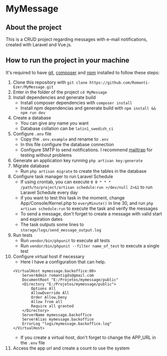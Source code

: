 # MyMessage

## About the project
This is a CRUD project regarding messages with e-mail notifications, created with Laravel and Vue.js.

## How to run the project in your machine
It's required to have [git](https://git-scm.com/downloads), [composer](https://getcomposer.org/download/) and [npm](https://nodejs.org/en/download/) installed to follow these steps:
1. Clone this repository with ```git clone https://github.com/Romanti-Ezer/MyMessage.git```
2. Enter in the folder of the project ```cd MyMessage```
3. Install dependencies and generate build
    * Install composer dependencies with ```composer install```
    * Install npm dependencias and generate build with ```npm install && npm run dev```
4. Create a database
    * You can give any name you want
    * Database collation can be ```latin1_swedish_ci```
5. Configure ```.env``` file
    * Copy the ```.env.example``` and rename to ```.env```
    * In this file configure the database connection
    * Configure SMTP to send notifications. I recommend [mailtrap](https://mailtrap.io/) for testing without problems
6. Generate an application key running ```php artisan key:generate```
7. Migrate database
    * Run ```php artisan migrate``` to create the tables in the database
8. Configure task manager to run Laravel Schedule
    * If using crontab, you can execute ```0 0 * * * /path/to/project/artisan schedule:run >/dev/null 2>&1``` to run Laravel Schedule every day
    * if you want to test this task in the moment, change App/Console/Kernel.php to ```everyMinute()``` in line 30, and run ```php artisan schedule:run``` to execute the task and verify the messages
    * To send a message, don't forget to create a message with valid start and expiration dates
    * The task outputs some lines to ```storage/logs/send_message_output.log```
9. Run tests
    * Run ```vendor/bin/phpunit``` to execute all tests
    * Run ```vendor/bin/phpunit --filter name_of_test``` to execute a single test
10. Configure virtual host if necessary
    * Here I have a configuration that can help.
    ```
    <VirtualHost mymessage.backoffice:80>
        ServerAdmin romantigds@gmail.com
        DocumentRoot "E:/Projetos/mymessage/public"
        <Directory "E:/Projetos/mymessage/public">
            Options All
            AllowOverride All
            Order Allow,Deny
            Allow from all
            Require all granted
        </Directory>
        ServerName mymessage.backoffice
        ServerAlias mymessage.backoffice
        ErrorLog "logs/mymessage.backoffice.log"
    </VirtualHost>
    ```
    * If you create a virtual host, don't forget to change the APP_URL in the ```.env``` file
11. Access the app url and create a count to use the system
